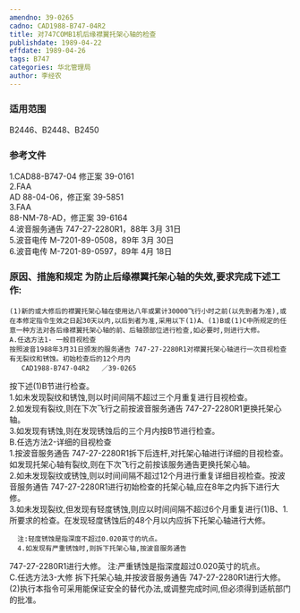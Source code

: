 ```yaml
---
amendno: 39-0265  
cadno: CAD1988-B747-04R2  
title: 对747COMB1机后缘襟翼托架心轴的检查  
publishdate: 1989-04-22  
effdate: 1989-04-26  
tags: B747  
categories: 华北管理局  
author: 李经农  
---
```

  
### 适用范围  
B2446、B2448、B2450  
  
<!--more-->  
### 参考文件  
1.CAD88-B747-04 修正案 39-0161  
    2.FAA  
AD 88-04-06，修正案 39-5851  
    3.FAA  
88-NM-78-AD，修正案 39-6164  
    4.波音服务通告 747-27-2280R1，88年 3月 31日  
    5.波音电传 M-7201-89-0508，89年 3月 30日  
    6.波音电传 M-7201-89-0597，89年 4月 18日  
  
### 原因、措施和规定     为防止后缘襟翼托架心轴的失效,要求完成下述工作:  
    (1)新的或大修后的襟翼托架心轴在使用达八年或累计30000飞行小时之前(以先到者为准),或在本修定指令生效之日起30天以内,以后到者为准,采用以下(1)A、(1)B或(1)C中所规定的任意一种方法对各后缘襟翼托架心轴的前、后轴颈部位进行检查,如必要时,则进行大修。  
    A.任选方法1- 一般目视检查  
    按照波音1988年3月31日颁发的服务通告 747-27-2280R1对襟翼托架心轴进行一次目视检查有无裂纹和锈蚀。初始检查后的12个月内  
       CAD1988-B747-04R2   ／39-0265  
按下述(1)B节进行检查。  
      1.如未发现裂纹和锈蚀,则以时间间隔不超过三个月重复进行目视检查。  
2.如发现有裂纹,则在下次飞行之前按波音服务通告 747-27-2280R1更换托架心轴。  
      3.如发现有锈蚀,则在发现锈蚀后的三个月内按B节进行检查。  
    B.任选方法2-详细的目视检查  
      1.按波音服务通告 747-27-2280R1拆下后连杆,对托架心轴进行详细的目视检查。如发现托架心轴有裂纹,则在下次飞行之前按该服务通告更换托架心轴。  
      2.如未发现裂纹或锈蚀,则以时间间隔不超过12个月进行重复详细目视检查。按波音服务通告 747-27-2280R1进行初始检查的托架心轴,应在8年之内拆下进行大修。  
      3.如未发现裂纹,但发现有轻度锈蚀,则应以时间间隔不超过6个月重复进行(1)B、1.所要求的检查。在发现轻度锈蚀后的48个月以内应拆下托架心轴进行大修。  
  
      注:轻度锈蚀是指深度不超过0.020英寸的坑点。  
      4.如发现有严重锈蚀时,则拆下托架心轴,按波音服务通告  
747-27-2280R1进行大修。       注:严重锈蚀是指深度超过0.020英寸的坑点。  
    C.任选方法3-大修     拆下托架心轴,并按波音服务通告 747-27-2280R1进行大修。  
    (2)执行本指令可采用能保证安全的替代办法,或调整完成时间,但必须得到适航部门的批准。  
